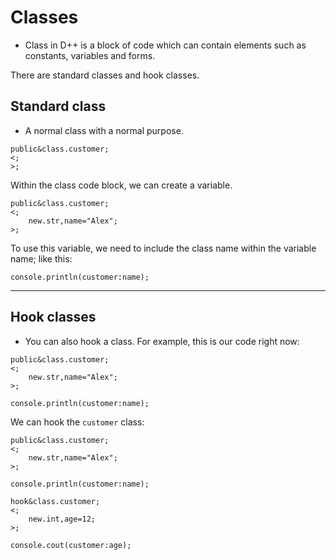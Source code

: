 # Classes
- Class in D++ is a block of code which can contain elements such as constants, variables and forms.

There are standard classes and hook classes.

## Standard class

- A normal class with a normal purpose.

```pawn
public&class.customer;
<;
>;
```

Within the class code block, we can create a variable.

```pawn
public&class.customer;
<;
	new.str,name="Alex";
>;
```

To use this variable, we need to include the class name within the variable name; like this:

```pawn
console.println(customer:name);
```

---------------------------------------------------------------------------------------------------------

## Hook classes
- You can also hook a class. For example, this is our code right now:

```pawn
public&class.customer;
<;
	new.str,name="Alex";
>;

console.println(customer:name);

```

We can hook the `customer` class:

```pawn
public&class.customer;
<;
	new.str,name="Alex";
>;

console.println(customer:name);

hook&class.customer;
<;
	new.int,age=12;
>;

console.cout(customer:age);
```
